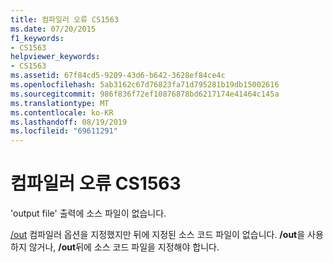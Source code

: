 ```yaml
---
title: 컴파일러 오류 CS1563
ms.date: 07/20/2015
f1_keywords:
- CS1563
helpviewer_keywords:
- CS1563
ms.assetid: 67f84cd5-9209-43d6-b642-3628ef84ce4c
ms.openlocfilehash: 5ab3162c67d76823fa71d795281b19db15002616
ms.sourcegitcommit: 986f836f72ef10876878bd6217174e41464c145a
ms.translationtype: MT
ms.contentlocale: ko-KR
ms.lasthandoff: 08/19/2019
ms.locfileid: "69611291"
---
```

# <a name="compiler-error-cs1563"></a>컴파일러 오류 CS1563
'output file' 출력에 소스 파일이 없습니다.  
  
 [/out](../language-reference/compiler-options/out-compiler-option.md) 컴파일러 옵션을 지정했지만 뒤에 지정된 소스 코드 파일이 없습니다. **/out**을 사용하지 않거나, **/out**뒤에 소스 코드 파일을 지정해야 합니다.
